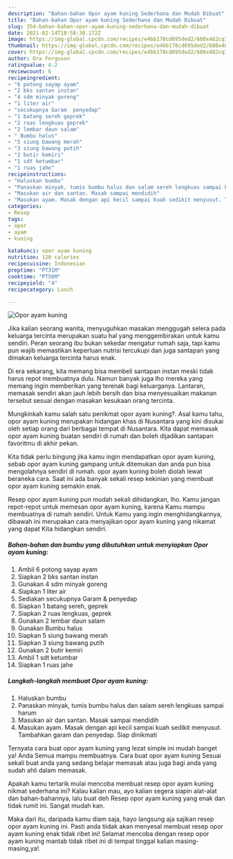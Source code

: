 ```yaml
---
description: "Bahan-bahan Opor ayam kuning Sederhana dan Mudah Dibuat"
title: "Bahan-bahan Opor ayam kuning Sederhana dan Mudah Dibuat"
slug: 354-bahan-bahan-opor-ayam-kuning-sederhana-dan-mudah-dibuat
date: 2021-02-14T18:58:30.172Z
image: https://img-global.cpcdn.com/recipes/e4bb178cd695ded2/680x482cq70/opor-ayam-kuning-foto-resep-utama.jpg
thumbnail: https://img-global.cpcdn.com/recipes/e4bb178cd695ded2/680x482cq70/opor-ayam-kuning-foto-resep-utama.jpg
cover: https://img-global.cpcdn.com/recipes/e4bb178cd695ded2/680x482cq70/opor-ayam-kuning-foto-resep-utama.jpg
author: Ora Ferguson
ratingvalue: 4.2
reviewcount: 6
recipeingredient:
- "6 potong sayap ayam"
- "2 bks santan instan"
- "4 sdm minyak goreng"
- "1 liter air"
- "secukupnya Garam  penyedap"
- "1 batang sereh geprek"
- "2 ruas lengkuas geprek"
- "2 lembar daun salam"
- " Bumbu halus"
- "5 siung bawang merah"
- "3 siung bawang putih"
- "2 butir kemiri"
- "1 sdt ketumbar"
- "1 ruas jahe"
recipeinstructions:
- "Haluskan bumbu"
- "Panaskan minyak, tumis bumbu halus dan salam sereh lengkuas sampai harum"
- "Masukan air dan santan. Masak sampai mendidih"
- "Masukan ayam. Masak dengan api kecil sampai kuah sedikit menyusut. Tambahkan garam dan penyedap. Siap dinikmati"
categories:
- Resep
tags:
- opor
- ayam
- kuning

katakunci: opor ayam kuning 
nutrition: 120 calories
recipecuisine: Indonesian
preptime: "PT31M"
cooktime: "PT56M"
recipeyield: "4"
recipecategory: Lunch

---
```



![Opor ayam kuning](https://img-global.cpcdn.com/recipes/e4bb178cd695ded2/680x482cq70/opor-ayam-kuning-foto-resep-utama.jpg)

Jika kalian seorang wanita, menyuguhkan masakan menggugah selera pada keluarga tercinta merupakan suatu hal yang menggembirakan untuk kamu sendiri. Peran seorang ibu bukan sekedar mengatur rumah saja, tapi kamu pun wajib memastikan keperluan nutrisi tercukupi dan juga santapan yang dimakan keluarga tercinta harus enak.

Di era  sekarang, kita memang bisa membeli santapan instan meski tidak harus repot membuatnya dulu. Namun banyak juga lho mereka yang memang ingin memberikan yang terenak bagi keluarganya. Lantaran, memasak sendiri akan jauh lebih bersih dan bisa menyesuaikan makanan tersebut sesuai dengan masakan kesukaan orang tercinta. 



Mungkinkah kamu salah satu penikmat opor ayam kuning?. Asal kamu tahu, opor ayam kuning merupakan hidangan khas di Nusantara yang kini disukai oleh setiap orang dari berbagai tempat di Nusantara. Kita dapat memasak opor ayam kuning buatan sendiri di rumah dan boleh dijadikan santapan favoritmu di akhir pekan.

Kita tidak perlu bingung jika kamu ingin mendapatkan opor ayam kuning, sebab opor ayam kuning gampang untuk ditemukan dan anda pun bisa mengolahnya sendiri di rumah. opor ayam kuning boleh diolah lewat beraneka cara. Saat ini ada banyak sekali resep kekinian yang membuat opor ayam kuning semakin enak.

Resep opor ayam kuning pun mudah sekali dihidangkan, lho. Kamu jangan repot-repot untuk memesan opor ayam kuning, karena Kamu mampu membuatnya di rumah sendiri. Untuk Kamu yang ingin menghidangkannya, dibawah ini merupakan cara menyajikan opor ayam kuning yang nikamat yang dapat Kita hidangkan sendiri.

<!--inarticleads1-->

##### Bahan-bahan dan bumbu yang dibutuhkan untuk menyiapkan Opor ayam kuning:

1. Ambil 6 potong sayap ayam
1. Siapkan 2 bks santan instan
1. Gunakan 4 sdm minyak goreng
1. Siapkan 1 liter air
1. Sediakan secukupnya Garam &amp; penyedap
1. Siapkan 1 batang sereh, geprek
1. Siapkan 2 ruas lengkuas, geprek
1. Gunakan 2 lembar daun salam
1. Gunakan  Bumbu halus
1. Siapkan 5 siung bawang merah
1. Siapkan 3 siung bawang putih
1. Gunakan 2 butir kemiri
1. Ambil 1 sdt ketumbar
1. Siapkan 1 ruas jahe




<!--inarticleads2-->

##### Langkah-langkah membuat Opor ayam kuning:

1. Haluskan bumbu
1. Panaskan minyak, tumis bumbu halus dan salam sereh lengkuas sampai harum
1. Masukan air dan santan. Masak sampai mendidih
1. Masukan ayam. Masak dengan api kecil sampai kuah sedikit menyusut. Tambahkan garam dan penyedap. Siap dinikmati




Ternyata cara buat opor ayam kuning yang lezat simple ini mudah banget ya! Anda Semua mampu membuatnya. Cara buat opor ayam kuning Sesuai sekali buat anda yang sedang belajar memasak atau juga bagi anda yang sudah ahli dalam memasak.

Apakah kamu tertarik mulai mencoba membuat resep opor ayam kuning nikmat sederhana ini? Kalau kalian mau, ayo kalian segera siapin alat-alat dan bahan-bahannya, lalu buat deh Resep opor ayam kuning yang enak dan tidak rumit ini. Sangat mudah kan. 

Maka dari itu, daripada kamu diam saja, hayo langsung aja sajikan resep opor ayam kuning ini. Pasti anda tiidak akan menyesal membuat resep opor ayam kuning enak tidak ribet ini! Selamat mencoba dengan resep opor ayam kuning mantab tidak ribet ini di tempat tinggal kalian masing-masing,ya!.

